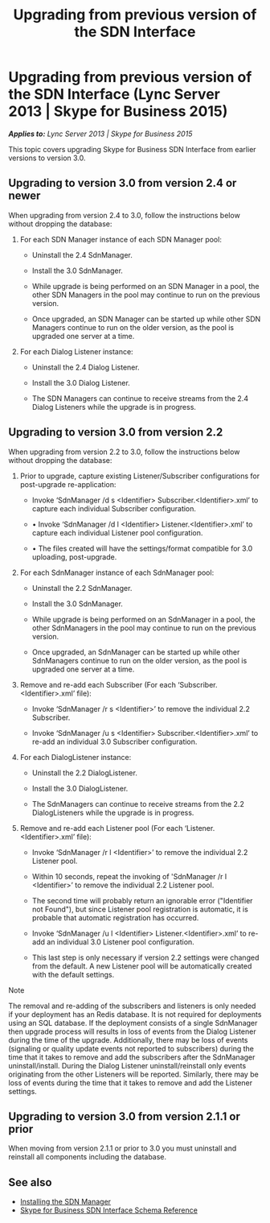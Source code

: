 ﻿---
title: Upgrading from previous version of the SDN Interface 
TOCTitle: Upgrading from previous version of the SDN Interface
ms:assetid: 8d3c28fa-dabe-4a52-9882-a6663ced5217
ms:mtpsurl: https://msdn.microsoft.com/library/Dn912664(v=office.16)
ms:contentKeyID: 65258667
ms.date: 02/27/2017
mtps_version: v=office.16
---

# Upgrading from previous version of the SDN Interface (Lync Server 2013 | Skype for Business 2015)


_**Applies to:** Lync Server 2013 | Skype for Business 2015_

This topic covers upgrading Skype for Business SDN Interface from earlier versions to version 3.0.

## Upgrading to version 3.0 from version 2.4 or newer

When upgrading from version 2.4 to 3.0, follow the instructions below without dropping the database:

1.  For each SDN Manager instance of each SDN Manager pool:
    
      - Uninstall the 2.4 SdnManager.
    
      - Install the 3.0 SdnManager.
    
      - While upgrade is being performed on an SDN Manager in a pool, the other SDN Managers in the pool may continue to run on the previous version.
    
      - Once upgraded, an SDN Manager can be started up while other SDN Managers continue to run on the older version, as the pool is upgraded one server at a time.

2.  For each Dialog Listener instance:
    
      - Uninstall the 2.4 Dialog Listener.
    
      - Install the 3.0 Dialog Listener.
    
      - The SDN Managers can continue to receive streams from the 2.4 Dialog Listeners while the upgrade is in progress.

## Upgrading to version 3.0 from version 2.2

When upgrading from version 2.2 to 3.0, follow the instructions below without dropping the database:

1.  Prior to upgrade, capture existing Listener/Subscriber configurations for post-upgrade re-application:
    
      - Invoke ‘SdnManager /d s \<Identifier\> Subscriber.\<Identifier\>.xml’ to capture each individual Subscriber configuration.
    
      - • Invoke ‘SdnManager /d l \<Identifier\> Listener.\<Identifier\>.xml’ to capture each individual Listener pool configuration.
    
      - • The files created will have the settings/format compatible for 3.0 uploading, post-upgrade.

2.  For each SdnManager instance of each SdnManager pool:
    
      - Uninstall the 2.2 SdnManager.
    
      - Install the 3.0 SdnManager.
    
      - While upgrade is being performed on an SdnManager in a pool, the other SdnManagers in the pool may continue to run on the previous version.
    
      - Once upgraded, an SdnManager can be started up while other SdnManagers continue to run on the older version, as the pool is upgraded one server at a time.

3.  Remove and re-add each Subscriber (For each ‘Subscriber.\<Identifier\>.xml’ file):
    
      - Invoke ‘SdnManager /r s \<Identifier\>’ to remove the individual 2.2 Subscriber.
    
      - Invoke ‘SdnManager /u s \<Identifier\> Subscriber.\<Identifier\>.xml’ to re-add an individual 3.0 Subscriber configuration.

4.  For each DialogListener instance:
    
      - Uninstall the 2.2 DialogListener.
    
      - Install the 3.0 DialogListener.
    
      - The SdnManagers can continue to receive streams from the 2.2 DialogListeners while the upgrade is in progress.

5.  Remove and re-add each Listener pool (For each ‘Listener.\<Identifier\>.xml’ file):
    
      - Invoke ‘SdnManager /r l \<Identifier\>’ to remove the individual 2.2 Listener pool.
    
      - Within 10 seconds, repeat the invoking of 'SdnManager /r l \<Identifier\>’ to remove the individual 2.2 Listener pool.
    
      - The second time will probably return an ignorable error ("Identifier not Found"), but since Listener pool registration is automatic, it is probable that automatic registration has occurred.
    
      - Invoke ‘SdnManager /u l \<Identifier\> Listener.\<Identifier\>.xml’ to re-add an individual 3.0 Listener pool configuration.
    
      - This last step is only necessary if version 2.2 settings were changed from the default. A new Listener pool will be automatically created with the default settings.


> [!NOTE]
> The removal and re-adding of the subscribers and listeners is only needed if your deployment has an Redis database. It is not required for deployments using an SQL database.
> If the deployment consists of a single SdnManager then upgrade process will results in loss of events from the Dialog Listener during the time of the upgrade.
> Additionally, there may be loss of events (signaling or quality update events not reported to subscribers) during the time that it takes to remove and add the subscribers after the SdnManager uninstall/install.
> During the Dialog Listener uninstall/reinstall only events originating from the other Listeners will be reported.
> Similarly, there may be loss of events during the time that it takes to remove and add the Listener settings.



## Upgrading to version 3.0 from version 2.1.1 or prior

When moving from version 2.1.1 or prior to 3.0 you must uninstall and reinstall all components including the database.

## See also

- [Installing the SDN Manager](installing-the-sdn-manager.md)
- [Skype for Business SDN Interface Schema Reference](skype-for-business-sdn-interface-schema-reference.md)

